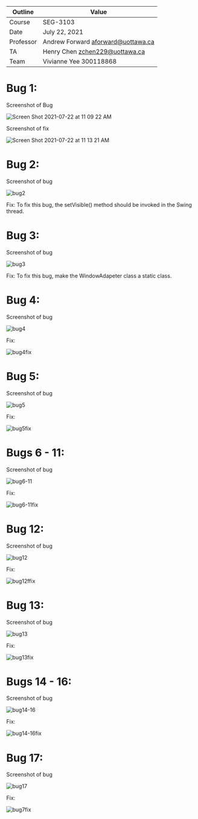 Outline | Value
--------|-------
Course | SEG-3103
Date | July 22, 2021
Professor | Andrew Forward aforward@uottawa.ca
TA | Henry Chen zchen229@uottawa.ca
Team | Vivianne Yee 300118868

# Bug 1:
Screenshot of Bug

![Screen Shot 2021-07-22 at 11 09 22 AM](https://user-images.githubusercontent.com/55165979/126663362-4238c726-b6ff-4dd5-be1c-e2197f8274a1.png)

Screenshot of fix

![Screen Shot 2021-07-22 at 11 13 21 AM](https://user-images.githubusercontent.com/55165979/126663446-3fbe6c16-04a9-431b-a4b6-dfcaded32a4f.png)

# Bug 2:
Screenshot of bug

![bug2](https://user-images.githubusercontent.com/55165979/126680775-0c5b1acc-2cfe-4996-ac56-3495aed299c3.png)

Fix:
To fix this bug, the setVisible() method should be invoked in the Swing thread.

# Bug 3:
Screenshot of bug

![bug3](https://user-images.githubusercontent.com/55165979/126680785-73e6f25b-dcec-42bd-90cf-5e4c403c2270.png)

Fix:
To fix this bug, make the WindowAdapeter class a static class.

# Bug 4:
Screenshot of bug

![bug4](https://user-images.githubusercontent.com/55165979/126680821-1b8d5661-bd63-45cd-876d-91c4f3de29f4.png)

Fix:

![bug4fix](https://user-images.githubusercontent.com/55165979/126680856-98525baa-8364-448f-bffa-29314a327fba.png)

# Bug 5:
Screenshot of bug

![bug5](https://user-images.githubusercontent.com/55165979/126680874-46161a33-7ee8-47ef-8137-819a2c8cc5b8.png)

Fix:

![bug5fix](https://user-images.githubusercontent.com/55165979/126680890-c676f63c-0ba6-41be-9c39-301ee78a8cfd.png)

# Bugs 6 - 11:
Screenshot of bug

![bug6-11](https://user-images.githubusercontent.com/55165979/126680914-2645e812-a5b4-43ea-b036-a9cb149d8f2b.png)

Fix:

![bug6-11fix](https://user-images.githubusercontent.com/55165979/126680971-29f65c7a-a980-4522-bc43-6b57b78f402d.png)

# Bug 12:
Screenshot of bug

![bug12](https://user-images.githubusercontent.com/55165979/126680978-589fff3f-4d7f-4bd8-874c-45fdbf825e20.png)

Fix:

![bug12ffix](https://user-images.githubusercontent.com/55165979/126681013-c62ed195-91bf-4aac-a15d-03c9761859da.png)

# Bug 13:
Screenshot of bug

![bug13](https://user-images.githubusercontent.com/55165979/126681025-2d59678f-1241-4291-83a8-3da3f21dcd08.png)

Fix:

![bug13fix](https://user-images.githubusercontent.com/55165979/126681035-c4607c3d-a801-4abf-a4d7-5be8a4d0f2a0.png)

# Bugs 14 - 16:
Screenshot of bug

![bug14-16](https://user-images.githubusercontent.com/55165979/126681131-0633789b-4bee-4b4d-bf55-c35708b27dbe.png)

Fix:

![bug14-16fix](https://user-images.githubusercontent.com/55165979/126681133-6906e271-53ab-4c60-b1c1-e6201c828f9d.png)

# Bug 17:
Screenshot of bug

![bug17](https://user-images.githubusercontent.com/55165979/126681142-1a06d27c-007a-4f2a-a35c-f39aa69ca903.png)

Fix:

![bug7fix](https://user-images.githubusercontent.com/55165979/126681157-809c6246-be53-421c-b43d-eca2a250fa36.png)
